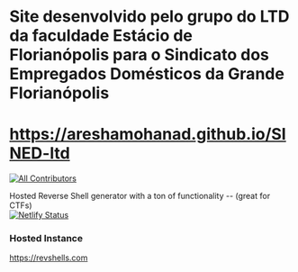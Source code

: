 # Site desenvolvido pelo grupo do LTD da faculdade Estácio de Florianópolis para o Sindicato dos Empregados Domésticos da Grande Florianópolis 
<!-- ALL-CONTRIBUTORS-BADGE:START - Do not remove or modify this section -->
   # https://areshamohanad.github.io/SINED-ltd 
   [![All Contributors](https://img.shields.io/badge/all_contributors-16-orange.svg?style=flat-square)](#contributors-)
<!-- ALL-CONTRIBUTORS-BADGE:END -->
Hosted Reverse Shell generator with a ton of functionality -- (great for CTFs)
<br> [![Netlify Status](https://api.netlify.com/api/v1/badges/46dbabe0-23b7-42e6-b04b-e1769dc455ce/deploy-status)](https://app.netlify.com/sites/brave-swartz-5dcdab/deploys)

### Hosted Instance
https://revshells.com


 
